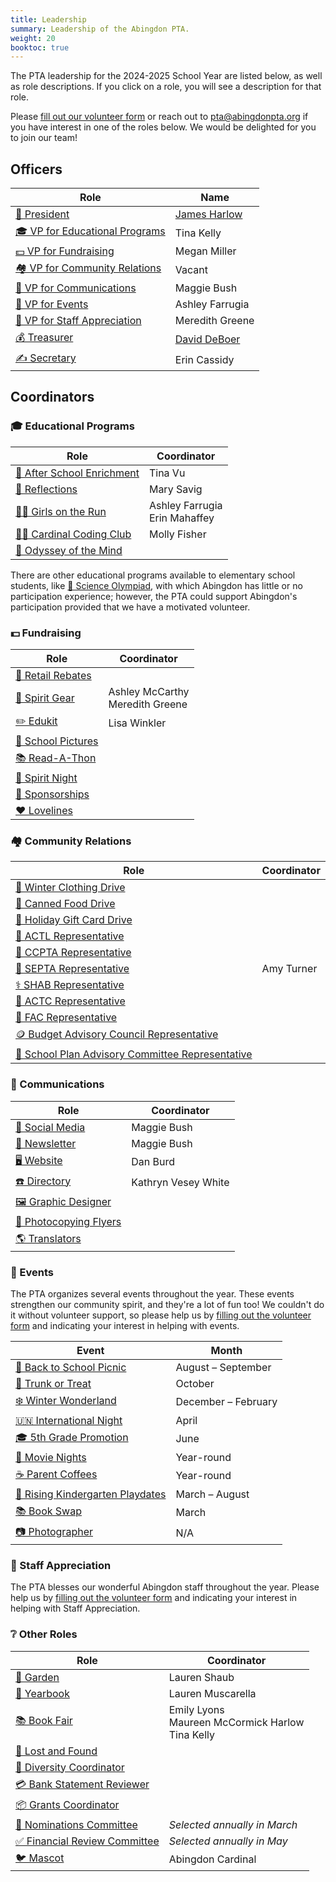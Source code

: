 ```yaml
---
title: Leadership
summary: Leadership of the Abingdon PTA.
weight: 20
booktoc: true
---
```


The PTA leadership for the 2024-2025 School Year are listed below, as well as role descriptions. If you click on a role, you will see a description for that role.

Please [fill out our volunteer form](https://docs.google.com/forms/d/e/1FAIpQLSf50HFDkNfDxP5VfE2LzsxKbUPZdmRGQTeNEUhXkU_qLCLWZQ/viewform?usp=sf_link) or reach out to pta@abingdonpta.org if you have interest in one of the roles below. We would be delighted for you to join our team!

## Officers

| Role | Name |
|-|-|
| [🦸 President](/roles/#-president) | [James Harlow](mailto:president@abingdonpta.org) |
| [🎓 VP for Educational Programs](/roles/#-vice-president) | Tina Kelly |
| [💵 VP for Fundraising](/roles/#-vice-president) | Megan Miller |
| [🏘️ VP for Community Relations](/roles/#-vice-president) | Vacant |
| [📣 VP for Communications](/roles#-vice-president) | Maggie Bush |
| [🎉 VP for Events](/roles/#-vice-president) | Ashley Farrugia |
| [🙏 VP for Staff Appreciation](/roles/#-vice-president) | Meredith Greene |
| [💰 Treasurer](/roles/#-treasurer) | [David DeBoer](mailto:treasurer@abingdonpta.org) |
| [✍️ Secretary](/roles/#-secretary) | Erin Cassidy |

## Coordinators

### 🎓 Educational Programs

| Role | Coordinator |
|-|-|
| [🔔 After School Enrichment](/roles/#-after-school-enrichment) | Tina Vu |
| [🎨 Reflections](/roles/#-reflections) | Mary Savig |
| [🏃‍♀️ Girls on the Run](/roles/#-girls-on-the-run) | Ashley Farrugia<br>Erin Mahaffey |
| [👩‍💻 Cardinal Coding Club](/roles/#-cardinal-coding-club) | Molly Fisher |
| [🧠 Odyssey of the Mind](/roles/#-odyssey-of-the-mind) |

There are other educational programs available to elementary school students, like [🔬 Science Olympiad](https://www.soinc.org/), with which Abingdon has little or no participation experience; however, the PTA could support Abingdon's participation provided that we have a motivated volunteer.

### 💵 Fundraising

| Role | Coordinator |
|-|-|
| [💸 Retail Rebates](/roles/#-retail-rebates) |
| [👕 Spirit Gear](/roles/#-spirit-gear) | Ashley McCarthy<br>Meredith Greene |
| [✏️ Edukit](/roles/#-edukit) | Lisa Winkler |
| [📸 School Pictures](/roles/#-school-pictures) |
| [📚 Read-A-Thon](/roles/#-read-a-thon) |
| [🌯 Spirit Night](/roles/#-spirit-night) |
| [🤝 Sponsorships](/roles/#-sponsorships) |
| [❤️ Lovelines](/roles/#-lovelines) |

### 🏘️ Community Relations

| Role | Coordinator |
|-|-|
| [🧥 Winter Clothing Drive](/roles/#-winter-clothing-drive) |
| [🥫 Canned Food Drive](/roles/#-canned-food-drive) |
| [🎁 Holiday Gift Card Drive](/roles/#holiday-gift-card-drive) |
| [🧮 ACTL Representative](/roles/#-actl-representative) |
| [🏫 CCPTA Representative](/roles/#-ccpta-representative) |
| [🏫 SEPTA Representative](/roles/#-septa-representative) | Amy Turner |
| [⚕️ SHAB Representative](/roles/#-shab-representative) |
| [🚌 ACTC Representative](/roles/#-actc-representative) |
| [🏫 FAC Representative](/roles/#-fac-representative) |
| [🪙 Budget Advisory Council Representative](/roles/#-budget-advisory-council-representative) |
| [🏫 School Plan Advisory Committee Representative](/roles/#-school-plan-advisory-committee-representative) |

### 📣 Communications

| Role | Coordinator |
|-|-|
| [📱 Social Media](/roles#-social-media) | Maggie Bush |
| [📰 Newsletter](/roles#-newsletter) | Maggie Bush |
| [🖥️ Website](/roles/#-website) | Dan Burd |
| [☎️ Directory](/roles/#-directory) | Kathryn Vesey White |
| [🖼️ Graphic Designer](/roles/#-graphic-designer) |
| [📄 Photocopying Flyers](/roles/#-photocopying-flyers) |
| [🌎 Translators](/roles/#-translators) |

### 🎉 Events

The PTA organizes several events throughout the year. These events strengthen our community spirit, and they're a lot of fun too! We couldn't do it without volunteer support, so please help us by [filling out the volunteer form](https://docs.google.com/forms/d/e/1FAIpQLSf50HFDkNfDxP5VfE2LzsxKbUPZdmRGQTeNEUhXkU_qLCLWZQ/viewform?usp=sf_link) and indicating your interest in helping with events.

| Event | Month |
|-|-|
| [👋 Back to School Picnic](/roles/#-back-to-school-picnic) | August – September |
| [🎃 Trunk or Treat](/roles/#-trunk-or-treat) | October |
| [❄️ Winter Wonderland](/roles/#-winter-wonderland) | December – February |
| [🇺🇳 International Night](/roles/#-international-night) | April |
| [🎓 5th Grade Promotion](/roles/#-5th-grade-promotion) | June |
| [🍿 Movie Nights](/roles/#-movie-nights) | Year-round |
| [☕ Parent Coffees](/roles/#-parent-coffees) | Year-round |
| [🎈 Rising Kindergarten Playdates](/roles/#-rising-kindergarten-playdates) | March – August |
| [📚 Book Swap](/roles/#-book-swap) | March |
| [📷 Photographer](/roles/#-photographer) | N/A |

### 🙏 Staff Appreciation

The PTA blesses our wonderful Abingdon staff throughout the year. Please help us by [filling out the volunteer form](https://docs.google.com/forms/d/e/1FAIpQLSf50HFDkNfDxP5VfE2LzsxKbUPZdmRGQTeNEUhXkU_qLCLWZQ/viewform?usp=sf_link) and indicating your interest in helping with Staff Appreciation.

<!--

| Event | Month |
|-|-|
| National IT Professional Day | September |
| School Custodian Appreciation Day | [October](https://www.apsva.us/post/national-custodian-appreciation-day-october-2-2021/) |
| Substitute Appreciation Day | November |
| School Psychology Week | [November](https://ala-apa.org/nlwd/) |
| Holiday Gifts for Staff | December |
| School Principal Appreciation Week | [January](https://www.governor.virginia.gov/newsroom/proclamations/proclamation/virginia-school-principal-appreciation-week.html) |
| School Board Appreciation Week | February |
| School Counselor Appreciation Week | [February](https://www.governor.virginia.gov/newsroom/proclamations/proclamation/national-school-counseling-week-1.html) |
| Crossing Guard Appreciation Week | [February](https://www.apsva.us/post/celebrate-crossing-guard-appreciation-week-2022-feb-7-11/) |
| School Bus Driver Appreciation Day | [February or October](https://www.governor.virginia.gov/newsroom/proclamations/proclamation/national-school-bus-safety-week-and-school-bus-transportation-employees-appreciation-day-3.html) |
| Random Acts of Kindness Day | February 17 |
| Social Work Week | [March](https://www.sswaa.org/school-social-work-week) |
| Assistant Principal Week | [April](https://www.naesp.org/programs/recognition/assistant-principals-week-ap-week/) |
| School Librarian Appreciation Day | April |
| Administrative Professionals Day | [April](https://en.wikipedia.org/wiki/Administrative_Professionals_Day) |
| National Afterschool Professionals Appreciation Week | [April](https://www.apsva.us/post/aps-celebrates-national-afterschool-professionals-appreciation-week/) |
| Teacher Appreciation Week | [May](https://www.doe.virginia.gov/teaching/recognition/index.shtml) |
| School Nurse Day | [May](https://www.governor.virginia.gov/newsroom/proclamations/proclamation/school-nurse-day-1.html) |
| School Lunch Hero Day | [May](https://schoolnutrition.org/schoollunchheroday/) |
| Speech Pathologist Day | May |

-->

### ❔ Other Roles

| Role | Coordinator |
|-|-|
| [🍅 Garden](/roles/#-garden) | Lauren Shaub |
| [📖 Yearbook](/roles/#-yearbook) | Lauren Muscarella |
| [📚 Book Fair](/roles/#-book-fair) | Emily Lyons<br>Maureen McCormick Harlow<br>Tina Kelly |
| [🧸 Lost and Found](/roles/#-lost-and-found) |
| [🗽 Diversity Coordinator](/roles/#-diversity-coordinator) |
| [💳 Bank Statement Reviewer](/roles/#-bank-statement-reviewer) |
| [📦 Grants Coordinator](/roles/#-grants-coordinator) |
| [🙋 Nominations Committee](/roles/#-nominations-committee) | *Selected annually in March* |
| [✅ Financial Review Committee](/roles/#-financial-review-committee) | *Selected annually in May* |
| [🐦 Mascot](/roles/#-mascot) | Abingdon Cardinal |